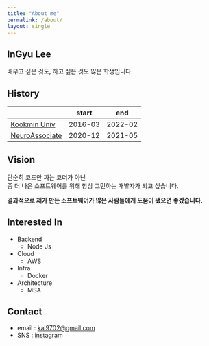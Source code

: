```yaml
---
title: "About me"
permalink: /about/
layout: single
---
```


## InGyu Lee

배우고 싶은 것도, 하고 싶은 것도 많은 학생입니다.

## History

||start|end|
|---|---|---|
[Kookmin Univ](https://cs.kookmin.ac.kr/)|2016-03|2022-02|
[NeuroAssociate](https://neuroacs.com/pages/about.html)|2020-12|2021-05|

## Vision

단순히 코드만 짜는 코더가 아닌<br>
좀 더 나은 소프트웨어를 위해 항상 고민하는 개발자가 되고 싶습니다.

**결과적으로 제가 만든 소프트웨어가 많은 사람들에게 도움이 됐으면 좋겠습니다.**

## Interested In

- Backend
  - Node Js
- Cloud
  - AWS
- Infra
  - Docker
- Architecture
  - MSA

<!-- ## Likes

- 새로운 것에 도전하는 것을 좋아합니다.
- 더 좋은 소프트웨어를 만들기 위해 이야기하는 것을 좋아합니다.
- 마지막으로...

  <img src = "https://user-images.githubusercontent.com/55734369/117008317-8f081980-ad25-11eb-9d26-4ebcdb162b81.jpg" width="250px" height="300px">

- 멍멍이 좋아합니다 -->

## Contact

- email : kai9702@gmail.com
- SNS : [instagram](https://www.instagram.com/gyuuuuuu_ll/)